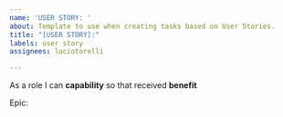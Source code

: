 ```yaml
---
name: 'USER STORY: '
about: Template to use when creating tasks based on User Stories.
title: "[USER STORY]:"
labels: user story
assignees: luciotorelli

---
```


As a role I can **capability** so that received **benefit**

Epic:
